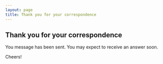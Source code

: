 ```yaml
---
layout: page
title: Thank you for your correspondence
---
```

## Thank you for your correspondence
You message has been sent. You may expect to receive an answer soon.

Cheers!
